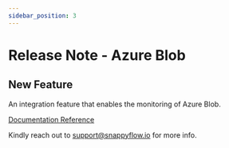 ```yaml
---
sidebar_position: 3 
---
```

# Release Note - Azure Blob
## New Feature

An integration feature that enables the monitoring of Azure Blob.

[Documentation Reference](/docs/selfhosted-lite/Integrations/plugin/blob)

Kindly reach out to [support@snappyflow.io](mailto:support@snappyflow.io) for more info.
